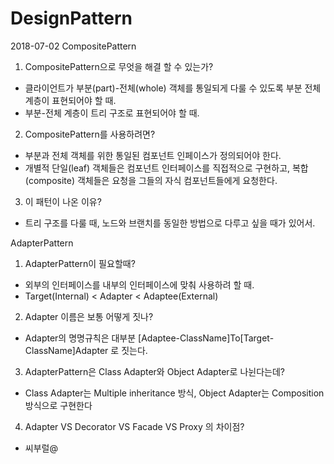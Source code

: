 # DesignPattern

2018-07-02 CompositePattern
1. CompositePattern으로 무엇을 해결 할 수 있는가?
- 클라이언트가 부분(part)-전체(whole) 객체를 통일되게 다룰 수 있도록 부분 전체 계층이 표현되어야 할 때.
- 부분-전체 계층이 트리 구조로 표현되어야 할 때.
2. CompositePattern를 사용하려면?
- 부분과 전체 객체를 위한 통일된 컴포넌트 인페이스가 정의되어야 한다.
- 개별적 단일(leaf) 객체들은 컴포넌트 인터페이스를 직접적으로 구현하고, 복합(composite) 객체들은 요청을 그들의 자식 컴포넌트들에게 요청한다.
3. 이 패턴이 나온 이유?
- 트리 구조를 다룰 때, 노드와 브랜치를 동일한 방법으로 다루고 싶을 때가 있어서.

AdapterPattern
1. AdapterPattern이 필요할때?
- 외부의 인터페이스를 내부의 인터페이스에 맞춰 사용하려 할 때.
- Target(Internal) < Adapter < Adaptee(External)
2. Adapter 이름은 보통 어떻게 짓나?
- Adapter의 명명규칙은 대부분 [Adaptee-ClassName]To[Target-ClassName]Adapter 로  짓는다.
3. AdapterPattern은 Class Adapter와 Object Adapter로 나뉜다는데?
- Class Adapter는 Multiple inheritance 방식, Object Adapter는 Composition 방식으로 구현한다
4. Adapter VS Decorator VS Facade VS Proxy 의 차이점?
- 씨부럴@